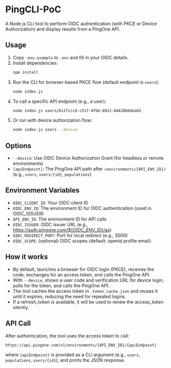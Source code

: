 # PingCLI-PoC

A Node.js CLI tool to perform OIDC authentication (with PKCE or Device Authorization) and display results from a PingOne API.

## Usage

1. Copy `.env.example` to `.env` and fill in your OIDC details.
2. Install dependencies:
   ```sh
   npm install
   ```
3. Run the CLI for browser-based PKCE flow (default endpoint is `users`):
   ```sh
   node index.js
   ```
4. To call a specific API endpoint (e.g., a user):
   ```sh
   node index.js users/b11fcccd-c517-4fbb-8912-84628b6dea61
   ```
5. Or run with device authorization flow:
   ```sh
   node index.js users --device
   ```

## Options
- `--device`: Use OIDC Device Authorization Grant (for headless or remote environments)
- `[apiEndpoint]`: The PingOne API path after `/environments/{API_ENV_ID}/` (e.g., `users`, `users/{id}`, `populations`)

## Environment Variables
- `OIDC_CLIENT_ID`: Your OIDC client ID
- `OIDC_ENV_ID`: The environment ID for OIDC authentication (used in OIDC_ISSUER)
- `API_ENV_ID`: The environment ID for API calls
- `OIDC_ISSUER`: OIDC issuer URL (e.g., https://auth.pingone.com/${OIDC_ENV_ID}/as)
- `OIDC_REDIRECT_PORT`: Port for local redirect (e.g., 3000)
- `OIDC_SCOPE`: (optional) OIDC scopes (default: openid profile email)

## How it works
- By default, launches a browser for OIDC login (PKCE), receives the code, exchanges for an access token, and calls the PingOne API.
- With `--device`, shows a user code and verification URL for device login, polls for the token, and calls the PingOne API.
- The tool caches the access token in `.token_cache.json` and reuses it until it expires, reducing the need for repeated logins.
- If a refresh_token is available, it will be used to renew the access_token silently.

## API Call
After authentication, the tool uses the access token to call:
```
https://api.pingone.com/v1/environments/{API_ENV_ID}/{apiEndpoint}
```
where `{apiEndpoint}` is provided as a CLI argument (e.g., `users`, `populations`, `users/{id}`), and prints the JSON response.
